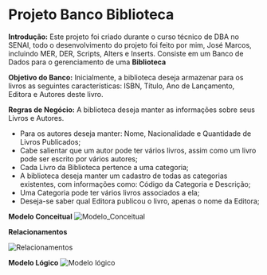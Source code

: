 # Projeto Banco Biblioteca #

**Introdução:** 
Este projeto foi criado durante o curso técnico de DBA no SENAI, todo o desenvolvimento do projeto foi feito por mim, José Marcos, incluindo MER, DER, Scripts, Alters e Inserts. Consiste em um Banco de Dados para o gerenciamento de uma **Biblioteca** 

**Objetivo do Banco:**
Inicialmente, a biblioteca deseja armazenar para os livros as seguintes características: ISBN, Título, Ano de Lançamento, Editora e Autores deste livro. 

**Regras de Negócio:**
A biblioteca deseja manter as informações sobre seus Livros e Autores.

- Para os autores deseja manter: Nome, Nacionalidade e Quantidade de Livros Publicados;
- Cabe salientar que um autor pode ter vários livros, assim como um livro pode ser escrito por vários autores; 
- Cada Livro da Biblioteca pertence a uma categoria; 
- A biblioteca deseja manter um cadastro de todas as categorias existentes, com informações como: Código da Categoria e Descrição; 
- Uma Categoria pode ter vários livros associados a ela;
- Deseja-se saber qual Editora publicou o livro, apenas o nome da Editora;

**Modelo Conceitual**
![Modelo_Conceitual](https://user-images.githubusercontent.com/112916915/209599300-80e26a4f-96f7-48cd-9fa4-c9fe7e671183.png)

**Relacionamentos**

![Relacionamentos](https://user-images.githubusercontent.com/112916915/209599330-1e6c1233-f4e6-4ee3-abac-70f8bb1a2b64.png)

**Modelo Lógico**
![Modelo lógico](https://user-images.githubusercontent.com/112916915/209599416-ce828754-a3a1-44c0-a420-146d283a9e3a.png)
